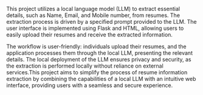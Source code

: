 This project utilizes a local language model (LLM) to extract essential details, such as Name, Email, and Mobile number, from resumes. The extraction process is driven by a specified prompt provided to the LLM. The user interface is implemented using Flask and HTML, allowing users to easily upload their resumes and receive the extracted information.

The workflow is user-friendly: individuals upload their resumes, and the application processes them through the local LLM, presenting the relevant details. The local deployment of the LLM ensures privacy and security, as the extraction is performed locally without reliance on external services.This project aims to simplify the process of resume information extraction by combining the capabilities of a local LLM with an intuitive web interface, providing users with a seamless and secure experience.
